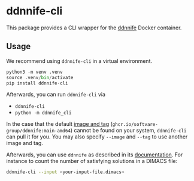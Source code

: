# ddnnife-cli
This package provides a CLI wrapper for the [ddnnife](https://github.com/SoftVarE-Group/d-dnnf-reasoner) Docker container.

## Usage
We recommend using `ddnnife-cli` in a virtual environment.

```python
python3 -m venv .venv
source .venv/bin/activate
pip install ddnnife-cli
```

Afterwards, you can run `ddnnife-cli` via

* `ddnnife-cli`
* `python -m ddnnife_cli`


In the case that the default [image and tag](ghcr.io/softvare-group/ddnnife:main-amd64) (`ghcr.io/softvare-group/ddnnife:main-amd64`) cannot be found on your system, `ddnnife-cli` can pull it for you. You may also specify `--image` and `--tag` to use another image and tag.

Afterwards, you can use `ddnnife` as described in its [documentation](https://github.com/SoftVarE-Group/d-dnnf-reasoner/?tab=readme-ov-file#usage). For instance to count the number of satisfying solutions in a DIMACS file:

```bash
ddnnife-cli --input <your-input-file.dimacs>
```